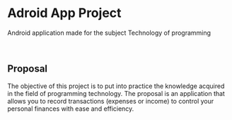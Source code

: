 # Adroid App Project
Android application made for the subject Technology of programming

<br>

## Proposal
The objective of this project is to put into practice the knowledge acquired in the field of programming technology. The proposal is an application that allows you to record transactions (expenses or income) to control your personal finances with ease and efficiency.

<br>